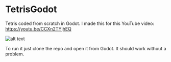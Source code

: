 # TetrisGodot

Tetris coded from scratch in Godot. I made this for this YouTube video: https://youtu.be/CCXn2TYjhEQ

![alt text](https://github.com/dokasov/TetrisGodot/blob/master/assets/git.png)

To run it just clone the repo and open it from Godot. It should work without a problem.
